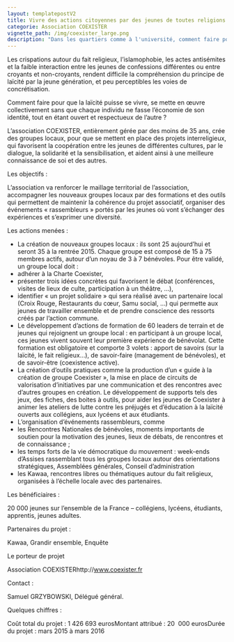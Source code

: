 ```yaml
---
layout: templatepostV2
title: Vivre des actions citoyennes par des jeunes de toutes religions
categorie: Association COEXISTER
vignette_path: /img/coexister_large.png
description: "Dans les quartiers comme à l'université, comment faire pour que la laïcité puisse se vivre ?"
---
```


Les crispations autour du fait religieux, l’islamophobie, les actes antisémites et la faible interaction entre les jeunes de confessions différentes ou entre croyants et non-croyants, rendent difficile la compréhension du principe de laïcité par la jeune génération, et peu perceptibles les voies de concrétisation.

Comment faire pour que la laïcité puisse se vivre, se mette en œuvre collectivement sans que chaque individu ne fasse l’économie de son identité, tout en étant ouvert et respectueux de l’autre ?

L’association COEXISTER, entièrement gérée par des moins de 35 ans, crée des groupes locaux, pour que se mettent en place des projets interreligieux, qui favorisent la coopération entre les jeunes de différentes cultures, par le dialogue, la solidarité et la sensibilisation, et aident ainsi à une meilleure connaissance de soi et des autres.

Les objectifs :

L’association va renforcer le maillage territorial de l’association, accompagner les nouveaux groupes locaux par des formations et des outils qui permettent de maintenir la cohérence du projet associatif, organiser des événements « rassembleurs » portés par les jeunes où vont s’échanger des expériences et s’exprimer une diversité.

Les actions menées :

* La création de nouveaux groupes locaux : ils sont 25 aujourd’hui et seront 35 à la rentrée 2015. Chaque groupe est composé de 15 à 75 membres actifs, autour d’un noyau de 3 à 7 bénévoles. Pour être validé, un groupe local doit :
* adhérer à la Charte Coexister,
* présenter trois idées concrètes qui favorisent le débat (conférences, visites de lieux de culte, participation à un théâtre, …),
* identifier « un projet solidaire » qui sera réalisé avec un partenaire local (Croix Rouge, Restaurants du cœur, Samu social, …) qui permette aux jeunes de travailler ensemble et de prendre conscience des ressorts créés par l’action commune.
* Le développement d’actions de formation de 60 leaders de terrain et de jeunes qui rejoignent un groupe local : en participant à un groupe local, ces jeunes vivent souvent leur première expérience de bénévolat. Cette formation est obligatoire et comporte 3 volets : apport de savoirs (sur la laïcité, le fait religieux…), de savoir-faire (management de bénévoles), et de savoir-être (coexistence active).
* La création d’outils pratiques comme la production d’un « guide à la création de groupe Coexister », la mise en place de circuits de valorisation d’initiatives par une communication et des rencontres avec d’autres groupes en création. Le développement de supports tels des jeux, des fiches, des boites à outils, pour aider les jeunes de Coexister à animer les ateliers de lutte contre les préjugés et d’éducation à la laïcité ouverts aux collégiens, aux lycéens et aux étudiants.
* L’organisation d’événements rassembleurs, comme
* les Rencontres Nationales de bénévoles, moments importants de soutien pour la motivation des jeunes, lieux de débats, de rencontres et de connaissance ;
* les temps forts de la vie démocratique du mouvement : week-ends d’Assises rassemblant tous les groupes locaux autour des orientations stratégiques, Assemblées générales, Conseil d’administration
* les Kawaa, rencontres libres ou thématiques autour du fait religieux,  organisées à l’échelle locale avec des partenaires.


Les bénéficiaires :

20 000 jeunes sur l’ensemble de la France – collégiens, lycéens, étudiants, apprentis, jeunes adultes.

Partenaires du projet :

Kawaa, Grandir ensemble, Enquête

Le porteur de projet

Association COEXISTERhttp://www.coexister.fr

Contact :

Samuel GRZYBOWSKI, Délégué général.

Quelques chiffres :

Coût total du projet : 1 426 693 eurosMontant attribué : 20  000 eurosDurée du projet : mars 2015 à mars 2016
